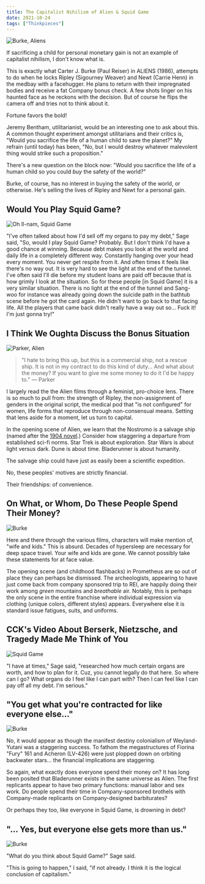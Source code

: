 ```yaml
---
title: The Capitalist Nihilism of Alien & Squid Game
date: 2021-10-24
tags: ["Thinkpieces"]
---
```


![Burke, Aliens](/images/capitalist-nihilism-1.jpg)

If sacrificing a child for personal monetary gain is not an example of capitalist nihilism, I don't know what is.

This is exactly what Carter J. Burke (Paul Reiser) in ALIENS (1986), attempts to do when he locks Ripley (Sigourney Weaver) and Newt (Carrie Henn) in the medbay with a facehugger. He plans to return with their impregnated bodies and receive a fat Company bonus check. A few shots linger on his haunted face as he reckons with the decision. But of course he flips the camera off and tries not to think about it.

Fortune favors the bold!

Jeremy Bentham, utilitarianist, would be an interesting one to ask about this. A common thought experiment amongst utilitarians and their critics is, "Would you sacrifice the life of a human child to save the planet?" My refrain (until today) has been, "No, but I would destroy whatever malevolent thing would strike such a proposition."

There's a new question on the block now: "Would you sacrifice the life of a human child so you could _buy_ the safety of the world?"

Burke, of course, has no interest in buying the safety of the world, or otherwise. He's selling the lives of Ripley and Newt for a personal gain.

## Would You Play Squid Game?

![Oh Il-nam, Squid Game](/images/capitalist-nihilism-2.jpg)

"I've often talked about how I'd sell off my organs to pay my debt," Sage said, "So, would I play Squid Game? Probably. But I don't think I'd have a good chance at winning. Because debt makes you look at the world and daily life in a completely different way. Constantly hanging over your head every moment. You never get respite from it. And often times it feels like there's no way out. It is very hard to see the light at the end of the tunnel. I've often said I'll die before my student loans are paid off because that is how grimly I look at the situation. So for these people [in Squid Game] it is a very similar situation. There is no light at the end of the tunnel and Sang-woo for instance was already going down the suicide path in the bathtub scene before he got the card again. He didn't want to go back to that facing life. All the players that came back didn't really have a way out so... Fuck it! I'm just gonna try!"

## I Think We Oughta Discuss the Bonus Situation

![Parker, Alien](/images/capitalist-nihilism-3.jpg)

> "I hate to bring this up, but this is a commercial ship, not a rescue ship. It is not in my contract to do this kind of duty... And what about the money? If you want to give me some money to do it I'd be happy to." &mdash; Parker

I largely read the the Alien films through a feminist, pro-choice lens. There is so much to pull from: the strength of Ripley, the non-assignment of genders in the original script, the medical pod that "is not configured" for women, life forms that reproduce through non-consensual means. Setting that lens aside for a moment, let us turn to capital.

In the opening scene of Alien, we learn that the Nostromo is a salvage ship (named after the [1904 novel](https://en.wikipedia.org/wiki/Nostromo).) Consider how staggering a departure from established sci-fi norms. Star Trek is about exploration. Star Wars is about light versus dark. Dune is about time. Bladerunner is about humanity.

The salvage ship could have just as easily been a scientific expedition.

No, these peoples' motives are strictly financial.

Their friendships: of convenience.

## On What, or Whom, Do These People Spend Their Money?

![Burke](/images/capitalist-nihilism-4.jpg)

Here and there through the various films, characters will make mention of, "wife and kids." This is absurd. Decades of hypersleep are necessary for deep space travel. Your wife and kids are gone. We cannot possibly take these statements for at face value.

The opening scene (and childhood flashbacks) in Prometheus are so out of place they can perhaps be dismissed. The archeologists, appearing to have just come back from company sponsored trip to REI, are happily doing their work among _green_ mountains and _breathable_ air. Notably, this is perhaps the only scene in the entire franchise where individual expression via clothing (unique colors, different styles) appears. Everywhere else it is standard issue fatigues, suits, and uniforms.

## CCK's Video About Berserk, Nietzsche, and Tragedy Made Me Think of You

![Squid Game](/images/capitalist-nihilism-5.jpg)

"I have at times," Sage said, "researched how much certain organs are worth, and how to plan for it. Cuz, you cannot legally do that here. So where can I go? What organs do I feel like I can part with? Then I can feel like I can pay off all my debt. I'm serious."

## "You get what you're contracted for like everyone else..."

![Burke](/images/capitalist-nihilism-6.jpg)

No, it would appear as though the manifest destiny colonialism of Weyland-Yutani was a staggering success. To fathom the megastructures of Fiorina "Fury" 161 and Acheron (LV-426) were just plopped down on orbiting backwater stars... the financial implications are staggering.

So again, what exactly does everyone spend their money on? It has long been posited that Bladerunner exists in the same universe as Alien. The first replicants appear to have two primary functions: manual labor and sex work. Do people spend their time in Company-sponsored brothels with Company-made replicants on Company-designed barbiturates?

Or perhaps they too, like everyone in Squid Game, is drowning in debt?

## "... Yes, but everyone else gets more than us."

![Burke](/images/capitalist-nihilism-7.jpg)

"What do you think about Squid Game?" Sage said.

"This is going to happen," I said, "if not already. I think it is the logical conclusion of capitalism."
